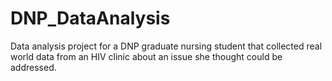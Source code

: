 # DNP_DataAnalysis
Data analysis project for a DNP graduate nursing student that collected real world data from an HIV clinic about an issue she thought could be addressed.
